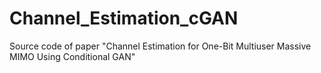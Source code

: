 # Channel_Estimation_cGAN
Source code of paper "Channel Estimation for One-Bit Multiuser Massive MIMO Using Conditional GAN"
